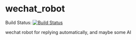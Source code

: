 # wechat_robot
Build Status: [![Build Status](https://travis-ci.org/fcpgris/wechat_robot.svg?branch=master)](https://travis-ci.org/fcpgris/wechat_robot)

wechat robot for replying automatically, and maybe some AI
